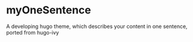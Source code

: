 # myOneSentence
A developing hugo theme, which describes your content in one sentence, ported from hugo-ivy
